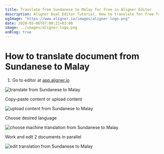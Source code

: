 ```yaml
---
title: Translate from Sundanese to Malay for free in Aligner Editor
description: Aligner Dual Editor Tutorial. How to translate for free from Sundanese to Malay. Aligner is multilingual document management platform. 
ogImage: "https://www.aligner.io/images/aligner-logo.png"
date: 2020-05-06T07:09:21+03:00
image: ../images/aligner-logo.png
onBlog: true
---
```


# How to translate document from Sundanese to Malay

1. Go to editor at [app.aligner.io](https://app.aligner.io "Aligner App web page")

![translate from Sundanese to Malay](../aligner-blank-editor.png "translate from Sundanese to Malay")

Copy-paste content or upload content

![upload content from Sundanese to Malay](../aligner-uploaded-document.png "upload content from Sundanese to Malay")

Choose desired language

![choose machine translation from Sundanese to Malay](../aligner-language-dropdown.png "choose machine translation from Sundanese to Malay")

Work and edit 2 documents in parallel

![edit translation from Sundanese to Malay](../aligner-double-sitded-editor.png "edit translation from Sundanese to Malay")

